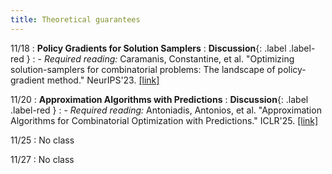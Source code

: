 ```yaml
---
title: Theoretical guarantees
---
```


11/18
: **Policy Gradients for Solution Samplers**
  : **Discussion**{: .label .label-red }
: - *Required reading:* Caramanis, Constantine, et al. "Optimizing solution-samplers for combinatorial problems: The landscape of policy-gradient method." NeurIPS'23. [[link]](https://arxiv.org/abs/2310.05309)

11/20
: **Approximation Algorithms with Predictions**
  : **Discussion**{: .label .label-red }
: - *Required reading:* Antoniadis, Antonios, et al. "Approximation Algorithms for Combinatorial Optimization with Predictions." ICLR'25. [[link]](https://arxiv.org/abs/2411.16600v1)

11/25
: No class

11/27
: No class
